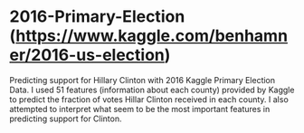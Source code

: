 # 2016-Primary-Election (https://www.kaggle.com/benhamner/2016-us-election)
Predicting support for Hillary Clinton with 2016 Kaggle Primary Election Data.
I used 51 features (information about each county) provided by Kaggle to predict the fraction of votes Hillar Clinton received in each county. 
I also attempted to interpret what seem to be the most important features in predicting support for Clinton.
